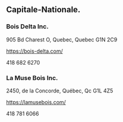 

## Capitale-Nationale.

###  Bois Delta Inc.

905 Bd Charest O, Quebec, Quebec G1N 2C9

https://bois-delta.com/

418 682 6270

### La Muse Bois Inc.

2450, de la Concorde, Québec, Qc G1L 4Z5

https://lamusebois.com/

418 781 6066
